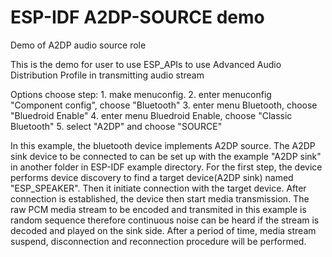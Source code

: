 ESP-IDF A2DP-SOURCE demo
========================

Demo of A2DP audio source role

This is the demo for user to use ESP_APIs to use Advanced Audio Distribution Profile in transmitting audio stream

Options choose step:
    1. make menuconfig.
    2. enter menuconfig "Component config", choose "Bluetooth"
    3. enter menu Bluetooth, choose "Bluedroid Enable"
    4. enter menu Bluedroid Enable, choose "Classic Bluetooth"
    5. select "A2DP" and choose "SOURCE"
    
In this example, the bluetooth device implements A2DP source. The A2DP sink device to be connected to can be set up with the example "A2DP sink" in another folder in ESP-IDF example directory.
For the first step, the device performs device discovery to find a target device(A2DP sink) named "ESP_SPEAKER". Then it initiate connection with the target device.
After connection is established, the device then start media transmission. The raw PCM media stream to be encoded and transmited in this example is random sequence therefore continuous noise can be heard if the stream is decoded and played on the sink side.
After a period of time, media stream suspend, disconnection and reconnection procedure will be performed.
